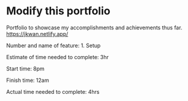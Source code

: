 # Modify this portfolio

Portfolio to showcase my accomplishments and achievements thus far.
https://jkwan.netlify.app/

Number and name of feature: 1. Setup

Estimate of time needed to complete: 3hr

Start time: 8pm

Finish time: 12am

Actual time needed to complete: 4hrs
